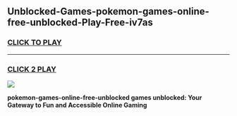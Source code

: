 
## Unblocked-Games-pokemon-games-online-free-unblocked-Play-Free-iv7as
<h3>
<a href="https://premium76.site?title=pokemon-games-online-free-unblocked&ref=24M">CLICK TO PLAY</a></h3>
<hr>

<h3>
<a href="https://premium76.site?title=pokemon-games-online-free-unblocked&ref=24M">CLICK 2 PLAY</a>
  
</h3>

<a href="https://premium76.site?title=pokemon-games-online-free-unblocked&ref=24M"><img src="https://clearcache.store/games.png"></a>


**pokemon-games-online-free-unblocked games unblocked: Your Gateway to Fun and Accessible Online Gaming**
